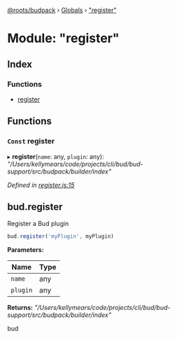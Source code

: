 [@roots/budpack](../README.md) › [Globals](../globals.md) › ["register"](_register_.md)

# Module: "register"

## Index

### Functions

* [register](_register_.md#const-register)

## Functions

### `Const` register

▸ **register**(`name`: any, `plugin`: any): *"/Users/kellymears/code/projects/cli/bud/bud-support/src/budpack/builder/index"*

*Defined in [register.js:15](https://github.com/roots/bud-support/blob/91a13d1/src/budpack/builder/api/register.js#L15)*

## bud.register

Register a Bud plugin

```js
bud.register('myPlugin', myPlugin)
```

**Parameters:**

Name | Type |
------ | ------ |
`name` | any |
`plugin` | any |

**Returns:** *"/Users/kellymears/code/projects/cli/bud/bud-support/src/budpack/builder/index"*

bud
